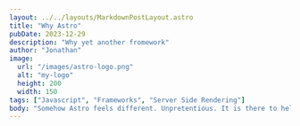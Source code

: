 ```yaml
---
layout: ../../layouts/MarkdownPostLayout.astro
title: "Why Astro"
pubDate: 2023-12-29
description: "Why yet another fromework"
author: "Jonathan"
image:
  url: "/images/astro-logo.png"
  alt: "my-logo"
  height: 200
  width: 150
tags: ["Javascript", "Frameworks", "Server Side Rendering"]
body: "Somehow Astro feels different. Unpretentious. It is there to help but does not get in the way, you kind of just get on with the project. Components? Sure. Partial hydration? Be our guest. Other frameworks? Of course. Very pleasant"
---
```

